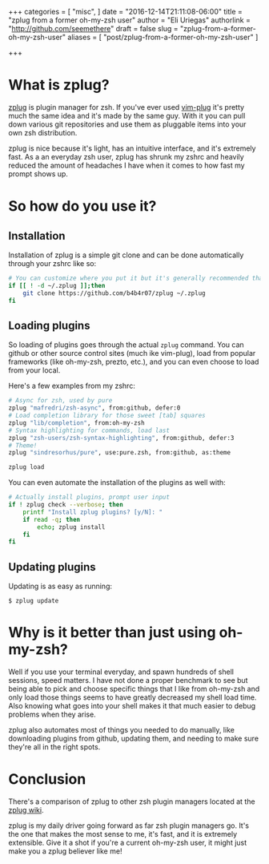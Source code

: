 +++
categories = [
  "misc",
]
date = "2016-12-14T21:11:08-06:00"
title = "zplug from a former oh-my-zsh user"
author = "Eli Uriegas"
authorlink = "http://github.com/seemethere"
draft = false
slug = "zplug-from-a-former-oh-my-zsh-user"
aliases = [
    "post/zplug-from-a-former-oh-my-zsh-user"
]

+++

# What is zplug?

[zplug](https://github.com/zplug/zplug) is plugin manager for zsh. 
If you've ever used [vim-plug](https://github.com/junegunn/vim-plug) it's 
pretty much the same idea and it's made by the same guy. With it you can 
pull down various git repositories and use them as pluggable items into your
own zsh distribution.

zplug is nice because it's light, has an intuitive interface, and it's 
extremely fast. As a an everyday zsh user, zplug has shrunk my zshrc and 
heavily reduced the amount of headaches I have when it comes to how fast 
my prompt shows up.

# So how do you use it?

## Installation
Installation of zplug is a simple git clone and can be done automatically 
through your zshrc like so:

```zsh
# You can customize where you put it but it's generally recommended that you put in $HOME/.zplug
if [[ ! -d ~/.zplug ]];then
    git clone https://github.com/b4b4r07/zplug ~/.zplug
fi
```

## Loading plugins
So loading of plugins goes through the actual `zplug` command. You can 
github or other source control sites (much ike vim-plug), load from popular 
frameworks (like oh-my-zsh, prezto, etc.), and you can even choose to load 
from your local.

Here's a few examples from my zshrc:
```zsh
# Async for zsh, used by pure
zplug "mafredri/zsh-async", from:github, defer:0
# Load completion library for those sweet [tab] squares
zplug "lib/completion", from:oh-my-zsh
# Syntax highlighting for commands, load last
zplug "zsh-users/zsh-syntax-highlighting", from:github, defer:3
# Theme!
zplug "sindresorhus/pure", use:pure.zsh, from:github, as:theme

zplug load
```

You can even automate the installation of the plugins as well with:
```zsh
# Actually install plugins, prompt user input
if ! zplug check --verbose; then
    printf "Install zplug plugins? [y/N]: "
    if read -q; then
        echo; zplug install
    fi
fi
```

## Updating plugins
Updating is as easy as running:
```
$ zplug update
```

# Why is it better than just using oh-my-zsh?
Well if you use your terminal everyday, and spawn hundreds of shell 
sessions, speed matters. I have not done a proper benchmark to see 
but being able to pick and choose specific things that I like from 
oh-my-zsh and only load those things seems to have greatly decreased 
my shell load time. Also knowing what goes into your shell makes it 
that much easier to debug problems when they arise.

zplug also automates most of things you needed to do manually, like 
downloading plugins from github, updating them, and needing to make 
sure they're all in the right spots.

# Conclusion
There's a comparison of zplug to other zsh plugin managers located at 
the [zplug wiki](https://github.com/zplug/zplug/wiki/Migration).

zplug is my daily driver going forward as far zsh plugin managers go. 
It's the one that makes the most sense to me, it's fast, and it is 
extremely extensible. Give it a shot if you're a current oh-my-zsh user, 
it might just make you a zplug believer like me!
